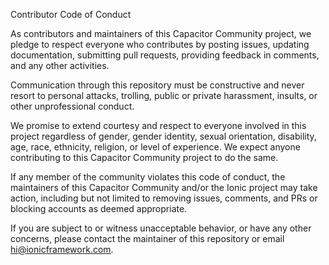 Contributor Code of Conduct

As contributors and maintainers of this Capacitor Community project, we pledge to respect everyone who contributes by posting issues, updating documentation, submitting pull requests, providing feedback in comments, and any other activities.

Communication through this repository must be constructive and never resort to personal attacks, trolling, public or private harassment, insults, or other unprofessional conduct.

We promise to extend courtesy and respect to everyone involved in this project regardless of gender, gender identity, sexual orientation, disability, age, race, ethnicity, religion, or level of experience. We expect anyone contributing to this Capacitor Community project to do the same.

If any member of the community violates this code of conduct, the maintainers of this Capacitor Community and/or the Ionic project may take action, including but not limited to removing issues, comments, and PRs or blocking accounts as deemed appropriate.

If you are subject to or witness unacceptable behavior, or have any other concerns, please contact the maintainer of this repository or email hi@ionicframework.com.
